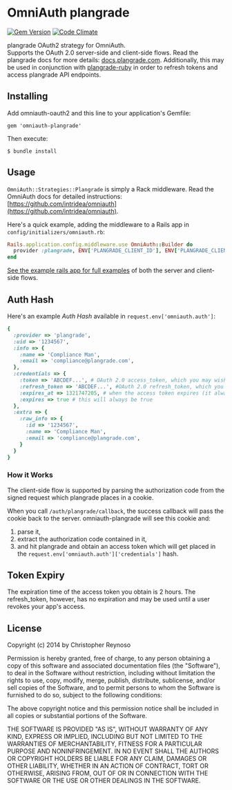 # OmniAuth plangrade
[![Gem Version](https://badge.fury.io/rb/omniauth-plangrade.svg)](http://badge.fury.io/rb/omniauth-plangrade)
[![Code Climate](https://codeclimate.com/github/topherreynoso/omniauth-plangrade/badges/gpa.svg)](https://codeclimate.com/github/topherreynoso/omniauth-plangrade)

plangrade OAuth2 strategy for OmniAuth.  
Supports the OAuth 2.0 server-side and client-side flows. Read the plangrade docs for more details: [docs.plangrade.com](https://docs.plangrade.com/#authentication). Additionally, this may be used in conjunction with [plangrade-ruby](https://github.com/topherreynoso/plangrade-ruby) in order to refresh tokens and access plangrade API endpoints.

## Installing

Add omniauth-oauth2 and this line to your application's Gemfile:

    gem 'omniauth-plangrade'

Then execute:

    $ bundle install

## Usage

`OmniAuth::Strategies::Plangrade` is simply a Rack middleware. Read the OmniAuth docs for detailed instructions: [https://github.com/intridea/omniauth](https://github.com/intridea/omniauth).

Here's a quick example, adding the middleware to a Rails app in `config/initializers/omniauth.rb`:

```ruby
Rails.application.config.middleware.use OmniAuth::Builder do
  provider :plangrade, ENV['PLANGRADE_CLIENT_ID'], ENV['PLANGRADE_CLIENT_SECRET']
end
```

[See the example rails app for full examples](https://github.com/topherreynoso/plangrade-ruby-client) of both the server and client-side flows.

## Auth Hash

Here's an example *Auth Hash* available in `request.env['omniauth.auth']`:

```ruby
{
  :provider => 'plangrade',
  :uid => '1234567',
  :info => {
    :name => 'Compliance Man',
    :email => 'compliance@plangrade.com',
  },
  :credentials => {
    :token => 'ABCDEF...', # OAuth 2.0 access_token, which you may wish to store
    :refresh_token => 'ABCDEF...', #OAuth 2.0 refresh_token, which you may wish to store
    :expires_at => 1321747205, # when the access token expires (it always will)
    :expires => true # this will always be true
  },
  :extra => {
    :raw_info => {
      :id => '1234567',
      :name => 'Compliance Man',
      :email => 'compliance@plangrade.com',
    }
  }
}
```

### How it Works

The client-side flow is supported by parsing the authorization code from the signed request which plangrade places in a cookie.

When you call `/auth/plangrade/callback`, the success callback will pass the cookie back to the server. omniauth-plangrade will see this cookie and:

1. parse it,
2. extract the authorization code contained in it,
3. and hit plangrade and obtain an access token which will get placed in the `request.env['omniauth.auth']['credentials']` hash.

## Token Expiry

The expiration time of the access token you obtain is 2 hours.
The refresh_token, however, has no expiration and may be used until a user revokes your app's access.

## License

Copyright (c) 2014 by Christopher Reynoso

Permission is hereby granted, free of charge, to any person obtaining a copy of this software and associated documentation files (the "Software"), to deal in the Software without restriction, including without limitation the rights to use, copy, modify, merge, publish, distribute, sublicense, and/or sell copies of the Software, and to permit persons to whom the Software is furnished to do so, subject to the following conditions:

The above copyright notice and this permission notice shall be included in all copies or substantial portions of the Software.

THE SOFTWARE IS PROVIDED "AS IS", WITHOUT WARRANTY OF ANY KIND, EXPRESS OR IMPLIED, INCLUDING BUT NOT LIMITED TO THE WARRANTIES OF MERCHANTABILITY, FITNESS FOR A PARTICULAR PURPOSE AND NONINFRINGEMENT. IN NO EVENT SHALL THE AUTHORS OR COPYRIGHT HOLDERS BE LIABLE FOR ANY CLAIM, DAMAGES OR OTHER LIABILITY, WHETHER IN AN ACTION OF CONTRACT, TORT OR OTHERWISE, ARISING FROM, OUT OF OR IN CONNECTION WITH THE SOFTWARE OR THE USE OR OTHER DEALINGS IN THE SOFTWARE.
